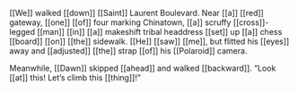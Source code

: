 [[We]] walked [[down]] [[Saint]] Laurent Boulevard. Near [[a]] [[red]] gateway, [[one]] [[of]] four marking Chinatown, [[a]] scruffy [[cross]]-legged [[man]] [[in]] [[a]] makeshift tribal headdress [[set]] up [[a]] chess [[board]] [[on]] [[the]] sidewalk. [[He]] [[saw]] [[me]], but flitted his [[eyes]] away and [[adjusted]] [[the]] strap [[of]] his [[Polaroid]] camera.

Meanwhile, [[Dawn]] skipped [[ahead]] and walked [[backward]]. “Look [[at]] this! Let’s climb this [[thing]]!”